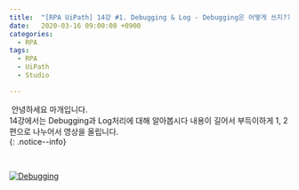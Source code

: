 ```yaml
---
title:  "[RPA UiPath] 14강 #1. Debugging & Log - Debugging은 어떻게 쓰지??"
date:   2020-03-16 09:00:00 +0900
categories:
  - RPA
tags:
  - RPA
  - UiPath
  - Studio

---
```


&nbsp;안녕하세요 마개입니다.  
14강에서는 Debugging과 Log처리에 대해 알아봅시다 
내용이 길어서 부득이하게 1, 2편으로 나누어서 영상을 올립니다.  
{: .notice--info}

<br>

[![Debugging](http://img.youtube.com/vi/JodftUVQNjA/maxresdefault.jpg)](https://www.youtube.com/watch?v=JodftUVQNjA)
